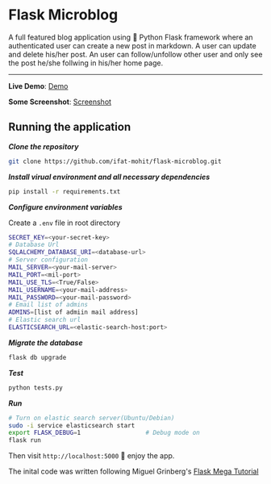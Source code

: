 # Flask Microblog

A full featured blog application using :snake: Python Flask framework where an authenticated user can create a new post in markdown. A user can update and delete his/her post. An user can follow/unfollow other user and only see the post he/she follwing in his/her home page.

---

**Live Demo**: [Demo](http://awesome-blogging.herokuapp.com/)

**Some Screenshot**: [Screenshot](some-cool-features.md)

## Running the application

***Clone the repository***

```bash
git clone https://github.com/ifat-mohit/flask-microblog.git
```

***Install virual environment and all necessary dependencies***
```bash
pip install -r requirements.txt
```
***Configure environment variables***

Create a `.env` file in root directory
```sh
SECRET_KEY=<your-secret-key>
# Database Url
SQLALCHEMY_DATABASE_URI=<database-url>
# Server configuration
MAIL_SERVER=<your-mail-server>
MAIL_PORT=<mil-port>
MAIL_USE_TLS=<True/False>
MAIL_USERNAME=<your-mail-address>
MAIL_PASSWORD=<your-mail-password>
# Email list of admins
ADMINS=[list of admiin mail address]
# Elastic search url
ELASTICSEARCH_URL=<elastic-search-host:port>
```

***Migrate the database***

```bash
flask db upgrade
```
***Test***

```bash
python tests.py
```

***Run***
```bash
# Turn on elastic search server(Ubuntu/Debian)
sudo -i service elasticsearch start
export FLASK_DEBUG=1                  # Debug mode on
flask run 
```
Then visit `http://localhost:5000` :rocket: enjoy the app.

The inital code was written following Miguel Grinberg's [Flask Mega Tutorial](https://blog.miguelgrinberg.com/post/the-flask-mega-tutorial-part-i-hello-world)
